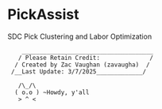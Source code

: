 # PickAssist
SDC Pick Clustering and Labor Optimization

```
    _____________________________________
   / Please Retain Credit:              /
  / Created by Zac Vaughan (zavaugha)  / 
 /__Last Update: 3/7/2025_____________/   
  
   /\_/\
  ( o.o ) ~Howdy, y'all
   > ^ <
```
